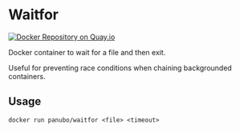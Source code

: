 # Waitfor

[![Docker Repository on Quay.io](https://quay.io/repository/macropin/evaluate-env/status "Docker Repository on Quay.io")](https://quay.io/repository/macropin/evaluate-env)

Docker container to wait for a file and then exit.

Useful for preventing race conditions when chaining backgrounded containers.

## Usage

`docker run panubo/waitfor <file> <timeout>`
